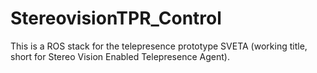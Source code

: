 StereovisionTPR_Control
=======================

This is a ROS stack for the telepresence prototype SVETA (working title, short for Stereo Vision Enabled Telepresence Agent). 
